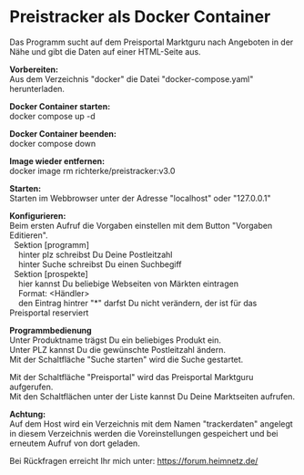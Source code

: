 <h1>Preistracker als Docker Container</h1>  
  
Das Programm sucht auf dem Preisportal Marktguru nach Angeboten in der Nähe
und gibt die Daten auf einer HTML-Seite aus.  
  
<b>Vorbereiten:</b>  
Aus dem Verzeichnis "docker" die Datei "docker-compose.yaml" herunterladen.  
  
<b>Docker Container starten:</b>  
docker compose up -d  
  
<b>Docker Container beenden:</b>  
docker compose down  
  
<b>Image wieder entfernen:</b>  
docker image rm richterke/preistracker:v3.0  
  
<b>Starten:</b>  
Starten im Webbrowser unter der Adresse "localhost" oder "127.0.0.1"  

<b>Konfigurieren:</b>  
Beim ersten Aufruf die Vorgaben einstellen mit dem Button "Vorgaben Editieren".  
&nbsp;&nbsp;Sektion [programm]  
&nbsp;&nbsp;&nbsp;&nbsp;hinter plz schreibst Du Deine Postleitzahl  
&nbsp;&nbsp;&nbsp;&nbsp;hinter Suche schreibst Du einen Suchbegiff  
&nbsp;&nbsp;Sektion [prospekte]  
&nbsp;&nbsp;&nbsp;&nbsp;hier kannst Du beliebige Webseiten von Märkten eintragen  
&nbsp;&nbsp;&nbsp;&nbsp;Format: <Händler> <url der Webseite>  
&nbsp;&nbsp;&nbsp;&nbsp;den Eintrag hintrer "*" darfst Du nicht verändern, der ist für das Preisportal reserviert  
  
<b>Programmbedienung</b>  
Unter Produktname trägst Du ein beliebiges Produkt ein.  
Unter PLZ kannst Du die gewünschte Postleitzahl ändern.  
Mit der Schaltfläche "Suche starten" wird die Suche gestartet.  
  
Mit der Schaltfläche "Preisportal" wird das Preisportal Marktguru aufgerufen.  
Mit den Schaltflächen unter der Liste kannst Du Deine Marktseiten aufrufen.  
  
<b>Achtung:</b>  
Auf dem Host wird ein Verzeichnis mit dem Namen "trackerdaten" angelegt  
in diesem Verzeichnis werden die Voreinstellungen gespeichert und bei erneutem Aufruf von dort geladen.  
  
                
Bei Rückfragen erreicht Ihr mich unter: https://forum.heimnetz.de/
